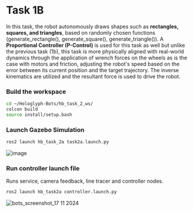 # Task 1B

In this task, the robot autonomously draws shapes such as **rectangles, squares, and triangles**, based on randomly chosen functions (generate_rectangle(), generate_square(), generate_triangle()). A **Proportional Controller (P-Control)** is used for this task as well but unlike the previous task (1b), this task is more physically aligned with real-world dynamics through the application of wrench forces on the wheels as is the case with motors and friction, adjusting the robot's speed based on the error between its current position and the target trajectory. The inverse kinematics are utilized and the resultant force is used to drive the robot.

### **Build the workspace**
```bash
cd ~/Hologlyph-Bots/hb_task_2_ws/
colcon build
source install/setup.bash
```
### **Launch Gazebo Simulation**
```bash
ros2 launch hb_task_2a task2a.launch.py
```
![image](https://github.com/user-attachments/assets/6842e173-c549-40c4-922c-37a89aa76835)

### **Run controller launch file**
Runs service, camera feedback, line tracer and controller nodes.
```bash
ros2 launch hb_task2a controller.launch.py
```
![bots_screenshot_17 11 2024](https://github.com/user-attachments/assets/920b8034-1c6b-402b-bb4f-50f9ba8a534c)


